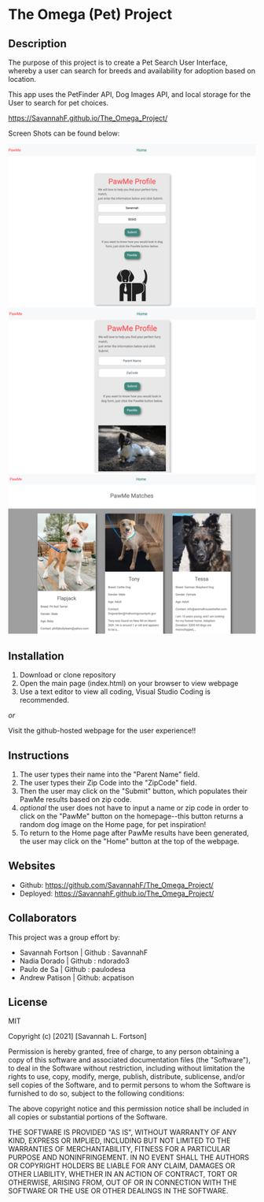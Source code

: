 # The Omega (Pet) Project

## Description

The purpose of this project is to create a Pet Search User Interface, whereby a user can search for breeds and availability for adoption based on location.

This app uses the PetFinder API, Dog Images API, and local storage for the User to search for pet choices.

<!-- Published URL -->

https://SavannahF.github.io/The_Omega_Project/

Screen Shots can be found below:

![IMAGE_01](./assets/HOME.png)
![IMAGE_02](./assets/PAWME.png)
![IMAGE_03](./assets/RESULTS.png)

## Installation

1. Download or clone repository
2. Open the main page (index.html) on your browser to view webpage
3. Use a text editor to view all coding, Visual Studio Coding is recommended.

_or_

Visit the github-hosted webpage for the user experience!!

## Instructions

1. The user types their name into the "Parent Name" field.
2. The user types their Zip Code into the "ZipCode" field.
3. Then the user may click on the "Submit" button, which populates their PawMe results based on zip code.
4. _optional_ the user does not have to input a name or zip code in order to click on the "PawMe" button on the homepage--this button returns a random dog image on the Home page, for pet inspiration!
5. To return to the Home page after PawMe results have been generated, the user may click on the "Home" button at the top of the webpage.

## Websites

- Github: https://github.com/SavannahF/The_Omega_Project/
- Deployed: https://SavannahF.github.io/The_Omega_Project/

## Collaborators

This project was a group effort by:

- Savannah Fortson | Github : SavannahF
- Nadia Dorado | Github : ndorado3
- Paulo de Sa | Github : paulodesa
- Andrew Patison | Github: acpatison

## License

MIT

Copyright (c) [2021] [Savannah L. Fortson]

Permission is hereby granted, free of charge, to any person obtaining a copy
of this software and associated documentation files (the "Software"), to deal
in the Software without restriction, including without limitation the rights
to use, copy, modify, merge, publish, distribute, sublicense, and/or sell
copies of the Software, and to permit persons to whom the Software is
furnished to do so, subject to the following conditions:

The above copyright notice and this permission notice shall be included in all
copies or substantial portions of the Software.

THE SOFTWARE IS PROVIDED "AS IS", WITHOUT WARRANTY OF ANY KIND, EXPRESS OR
IMPLIED, INCLUDING BUT NOT LIMITED TO THE WARRANTIES OF MERCHANTABILITY,
FITNESS FOR A PARTICULAR PURPOSE AND NONINFRINGEMENT. IN NO EVENT SHALL THE
AUTHORS OR COPYRIGHT HOLDERS BE LIABLE FOR ANY CLAIM, DAMAGES OR OTHER
LIABILITY, WHETHER IN AN ACTION OF CONTRACT, TORT OR OTHERWISE, ARISING FROM,
OUT OF OR IN CONNECTION WITH THE SOFTWARE OR THE USE OR OTHER DEALINGS IN THE
SOFTWARE.
